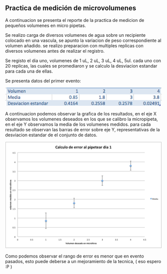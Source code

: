 ## Practica de medición de microvolumenes

A continuacion se presenta el reporte de la practica de medicion de pequeños volumenes en micro pipetas.

Se realizo carga de  diversos volumenes de agua sobre un recipiente colocado en una vascula, se apunto la variacion de peso correspondiente al volumen añadido. se realizo preparacion con multiples replicas con diversos volumenes antes de realizar el registro. 

Se registo el dia uno, volumenes de 1 uL, 2 uL, 3 uL, 4 uL, 5ul. cada uno con 20 replicas, las cuales se promediaron y se calculo la desviacion estandar para cada una de ellas.

Se presenta datos del primer evento:

![alt text](https://github.com/RicardoPJ/bita-cora/blob/master/Ensayo_Medicion_microvolumenes/Imagenes/Tab_error_d1.png)



A continuacion podemos observar la grafica  de los resultados, en el eje X observamos los volumenes deseados en los que se calibro la micropipeta, en el eje Y observamos la media de los volumenes medidos. para cada resultado se observan las barras de error sobre eje Y, representativas de la desviacion estandar de el conjunto de datos.

![alt text](https://github.com/RicardoPJ/bita-cora/blob/master/Ensayo_Medicion_microvolumenes/Imagenes/cal_error_d1.png)



Como podemos observar el rango de error es menor que en evento pasados, esto puede deberse a un mejoramiento de la tecnica, ( eso espero :P )



